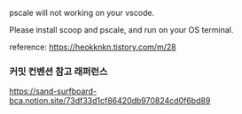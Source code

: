 pscale will not working on your vscode.

Please install scoop and pscale, and run on your OS terminal.

reference: https://heokknkn.tistory.com/m/28

### 커밋 컨벤션 참고 래퍼런스

https://sand-surfboard-bca.notion.site/73df33d1cf86420db970824cd0f6bd89
